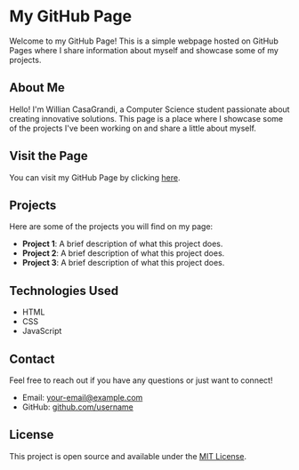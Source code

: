 # My GitHub Page

Welcome to my GitHub Page! This is a simple webpage hosted on GitHub Pages where I share information about myself and showcase some of my projects.

## About Me

Hello! I'm Willian CasaGrandi, a Computer Science student passionate about creating innovative solutions. This page is a place where I showcase some of the projects I've been working on and share a little about myself.

## Visit the Page

You can visit my GitHub Page by clicking [here](https://supercasao.github.io/WillianCasaGrandi/).

## Projects

Here are some of the projects you will find on my page:

- **Project 1**: A brief description of what this project does.
- **Project 2**: A brief description of what this project does.
- **Project 3**: A brief description of what this project does.

## Technologies Used

- HTML
- CSS
- JavaScript

## Contact

Feel free to reach out if you have any questions or just want to connect!

- Email: [your-email@example.com](mailto:your-email@example.com)
- GitHub: [github.com/username](https://github.com/username)

## License

This project is open source and available under the [MIT License](LICENSE).
